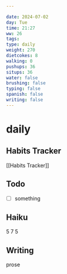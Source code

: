 ```yaml
---

date: 2024-07-02
day: Tue
time: 21:27
ww: 26
tags:
type: daily
weight: 270
dietcokes: 8
walking: 0
pushups: 36
situps: 36
water: false
brushing: false
typing: false
spanish: false
writing: false
---
```


# daily

## Habits Tracker
[[Habits Tracker]]

## Todo
- [ ] something
## Haiku
5
7
5
## Writing
prose
